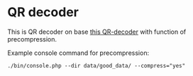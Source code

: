 # QR decoder

This is QR decoder on base [this QR-decoder](https://github.com/khanamiryan/php-qrcode-detector-decoder) 
with function of precompression.


Example console command for precompression:

  `./bin/console.php --dir data/good_data/ --compress="yes"`
